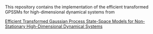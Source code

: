 
This repository contains the implementation of the efficient transformed GPSSMs for high-dimensional dynamical systems from

[Efficient Transformed Gaussian Process State-Space Models for Non-Stationary High-Dimensional Dynamical Systems](https://arxiv.org/abs/2503.18309)